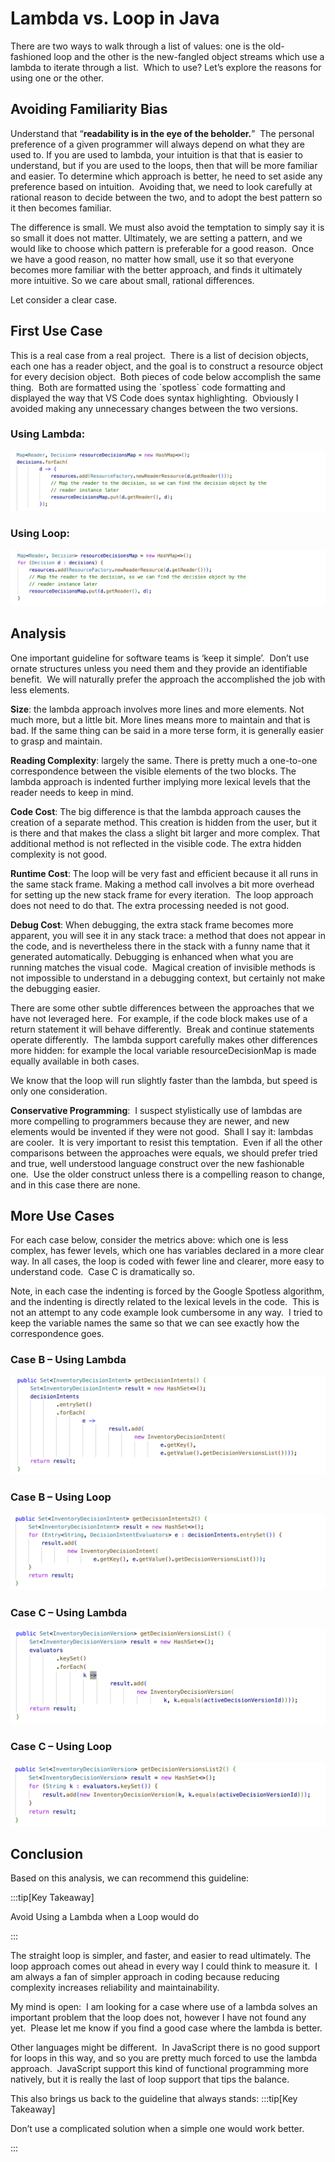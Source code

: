#  Lambda vs. Loop in Java

There are two ways to walk through a list of values: one is the old-fashioned loop and the other is the new-fangled object streams which use a lambda to iterate through a list.  Which to use? Let’s explore the reasons for using one or the other.

## Avoiding Familiarity Bias

Understand that “**readability is in the eye of the beholder.**”  The personal preference of a given programmer will always depend on what they are used to. If you are used to lambda, your intuition is that that is easier to understand, but if you are used to the loops, then that will be more familiar and easier. To determine which approach is better, he need to set aside any preference based on intuition.  Avoiding that, we need to look carefully at rational reason to decide between the two, and to adopt the best pattern so it then becomes familiar.

The difference is small. We must also avoid the temptation to simply say it is so small it does not matter. Ultimately, we are setting a pattern, and we would like to choose which pattern is preferable for a good reason.  Once we have a good reason, no matter how small, use it so that everyone becomes more familiar with the better approach, and finds it ultimately more intuitive. So we care about small, rational differences.

Let consider a clear case.

## First Use Case

This is a real case from a real project.  There is a list of decision objects, each one has a reader object, and the goal is to construct a resource object for every decision object.  Both pieces of code below accomplish the same thing.  Both are formatted using the \`spotless\` code formatting and displayed the way that VS Code does syntax highlighting.  Obviously I avoided making any unnecessary changes between the two versions.

### Using Lambda:

![](lambda-vs-loop-img1.png)

### Using Loop:

![](lambda-vs-loop-img2.png)

## Analysis

One important guideline for software teams is ‘keep it simple’.  Don’t use ornate structures unless you need them and they provide an identifiable benefit.  We will naturally prefer the approach the accomplished the job with less elements.

**Size**: the lambda approach involves more lines and more elements. Not much more, but a little bit. More lines means more to maintain and that is bad. If the same thing can be said in a more terse form, it is generally easier to grasp and maintain.

**Reading Complexity**: largely the same. There is pretty much a one-to-one correspondence between the visible elements of the two blocks. The lambda approach is indented further implying more lexical levels that the reader needs to keep in mind.

**Code Cost**: The big difference is that the lambda approach causes the creation of a separate method. This creation is hidden from the user, but it is there and that makes the class a slight bit larger and more complex. That additional method is not reflected in the visible code. The extra hidden complexity is not good.

**Runtime Cost**: The loop will be very fast and efficient because it all runs in the same stack frame. Making a method call involves a bit more overhead for setting up the new stack frame for every iteration.  The loop approach does not need to do that. The extra processing needed is not good.

**Debug Cost**: When debugging, the extra stack frame becomes more apparent, you will see it in any stack trace: a method that does not appear in the code, and is nevertheless there in the stack with a funny name that it generated automatically. Debugging is enhanced when what you are running matches the visual code.  Magical creation of invisible methods is not impossible to understand in a debugging context, but certainly not make the debugging easier.

There are some other subtle differences between the approaches that we have not leveraged here.  For example, if the code block makes use of a return statement it will behave differently.  Break and continue statements operate differently.  The lambda support carefully makes other differences more hidden: for example the local variable resourceDecisionMap is made equally available in both cases.

We know that the loop will run slightly faster than the lambda, but speed is only one consideration.

**Conservative Programming**:  I suspect stylistically use of lambdas are more compelling to programmers because they are newer, and new elements would be invented if they were not good.  Shall I say it: lambdas are cooler.  It is very important to resist this temptation.  Even if all the other comparisons between the approaches were equals, we should prefer tried and true, well understood language construct over the new fashionable one.  Use the older construct unless there is a compelling reason to change, and in this case there are none.

## More Use Cases

For each case below, consider the metrics above: which one is less complex, has fewer levels, which one has variables declared in a more clear way. In all cases, the loop is coded with fewer line and clearer, more easy to understand code.  Case C is dramatically so.

Note, in each case the indenting is forced by the Google Spotless algorithm, and the indenting is directly related to the lexical levels in the code.  This is not an attempt to any code example look cumbersome in any way.  I tried to keep the variable names the same so that we can see exactly how the correspondence goes.

### Case B – Using Lambda

![](lambda-vs-loop-img3.png)

### Case B – Using Loop

![](lambda-vs-loop-img4.png)

### Case C – Using Lambda

![](lambda-vs-loop-img5.png)

### Case C – Using Loop

![](lambda-vs-loop-img6.png)

## Conclusion

Based on this analysis, we can recommend this guideline:

:::tip[Key Takeaway]

Avoid Using a Lambda when a Loop would do

:::

The straight loop is simpler, and faster, and easier to read ultimately. The loop approach comes out ahead in every way I could think to measure it.  I am always a fan of simpler approach in coding because reducing complexity increases reliability and maintainability.

My mind is open:  I am looking for a case where use of a lambda solves an important problem that the loop does not, however I have not found any yet.  Please let me know if you find a good case where the lambda is better.

Other languages might be different.  In JavaScript there is no good support for loops in this way, and so you are pretty much forced to use the lambda approach.  JavaScript support this kind of functional programming more natively, but it is really the last of loop support that tips the balance.

This also brings us back to the guideline that always stands:
:::tip[Key Takeaway]

Don’t use a complicated solution when a simple one would work better.

:::

